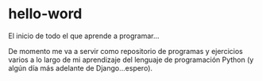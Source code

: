 # hello-word
El inicio de todo el que aprende a programar...

De momento me va a servir como repositorio de programas y ejercicios varios a lo largo de mi aprendizaje del lenguaje de programación Python (y algún día más adelante de Django...espero).
